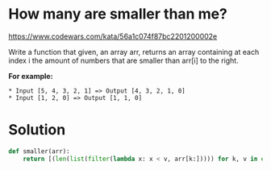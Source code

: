 # How many are smaller than me?

https://www.codewars.com/kata/56a1c074f87bc2201200002e

Write a function that given, an array arr, returns an array containing at each index i the amount of numbers that are
smaller than arr[i] to the right.

**For example:**

```
* Input [5, 4, 3, 2, 1] => Output [4, 3, 2, 1, 0]
* Input [1, 2, 0] => Output [1, 1, 0]
```

# Solution

```python
def smaller(arr):
    return [(len(list(filter(lambda x: x < v, arr[k:])))) for k, v in enumerate(arr)]
```